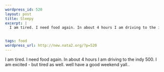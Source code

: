 ```yaml
--- 
wordpress_id: 520
layout: post
title: Sleepy
excerpt: |
  I am tired. I need food again. In about 4 hours I am driving to the indy 500. I am excited -  but tired as well. well have a good weekend yall..
  

tags: food
wordpress_url: http://new.nata2.org/?p=520
---
```

I am tired. I need food again. In about 4 hours I am driving to the indy 500. I am excited -  but tired as well. well have a good weekend yall..


